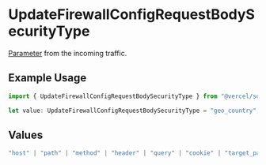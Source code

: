 # UpdateFirewallConfigRequestBodySecurityType

[Parameter](https://vercel.com/docs/security/vercel-waf/rule-configuration#parameters) from the incoming traffic.

## Example Usage

```typescript
import { UpdateFirewallConfigRequestBodySecurityType } from "@vercel/sdk/models/updatefirewallconfigop.js";

let value: UpdateFirewallConfigRequestBodySecurityType = "geo_country";
```

## Values

```typescript
"host" | "path" | "method" | "header" | "query" | "cookie" | "target_path" | "raw_path" | "ip_address" | "region" | "protocol" | "scheme" | "environment" | "user_agent" | "geo_continent" | "geo_country" | "geo_country_region" | "geo_city" | "geo_as_number" | "ja4_digest" | "ja3_digest" | "rate_limit_api_id"
```